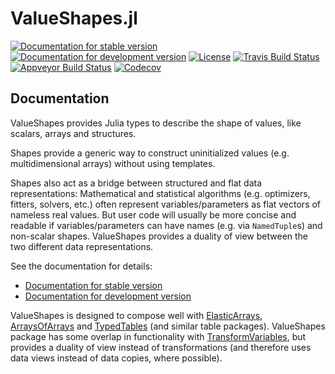 # ValueShapes.jl

[![Documentation for stable version](https://img.shields.io/badge/docs-stable-blue.svg)](https://oschulz.github.io/ValueShapes.jl/stable)
[![Documentation for development version](https://img.shields.io/badge/docs-dev-blue.svg)](https://oschulz.github.io/ValueShapes.jl/dev)
[![License](http://img.shields.io/badge/license-MIT-brightgreen.svg?style=flat)](LICENSE.md)
[![Travis Build Status](https://travis-ci.com/oschulz/ValueShapes.jl.svg?branch=master)](https://travis-ci.com/oschulz/ValueShapes.jl)
[![Appveyor Build Status](https://ci.appveyor.com/api/projects/status/github/oschulz/ValueShapes.jl?branch=master&svg=true)](https://ci.appveyor.com/project/oschulz/ValueShapes-jl)
[![Codecov](https://codecov.io/gh/oschulz/ValueShapes.jl/branch/master/graph/badge.svg)](https://codecov.io/gh/oschulz/ValueShapes.jl)


## Documentation

ValueShapes provides Julia types to describe the shape of values, like
scalars, arrays and structures.

Shapes provide a generic way to construct uninitialized values (e.g.
multidimensional arrays) without using templates.

Shapes also act as a bridge between structured and flat data representations:
Mathematical and statistical algorithms (e.g. optimizers, fitters, solvers,
etc.) often represent variables/parameters as flat vectors of nameless real
values. But user code will usually be more concise and readable if
variables/parameters can have names (e.g. via `NamedTuple`s) and non-scalar
shapes. ValueShapes provides a duality of view between the two different data
representations.

See the documentation for details:

* [Documentation for stable version](https://oschulz.github.io/ValueShapes.jl/stable)
* [Documentation for development version](https://oschulz.github.io/ValueShapes.jl/dev)

ValueShapes is designed to compose well with
[ElasticArrays](https://github.com/JuliaArrays/ElasticArrays.jl),
[ArraysOfArrays](https://github.com/oschulz/ArraysOfArrays.jl) and
[TypedTables](https://github.com/FugroRoames/TypedTables.jl) (and similar
table packages). ValueShapes package has some overlap in functionality
with [TransformVariables](https://github.com/tpapp/TransformVariables.jl), but
provides a duality of view instead of transformations (and therefore uses data
views instead of data copies, where possible).
